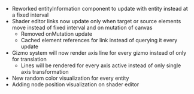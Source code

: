 - Reworked entityInformation component to update with entity instead at a fixed interval
- Shader editor links now update only when target or source elements move instead of fixed interval and on mutation of canvas
  - Removed onMutation update
  - Cached element references for link instead of querying it every update
- Gizmo system will now render axis line for every gizmo instead of only for translation
  - Lines will be rendered for every axis active instead of only single axis transformation
- New random color visualization for every entity
- Adding node position visualization on shader editor